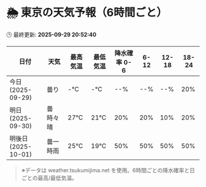 # 🌦️ 東京の天気予報（6時間ごと）

🕒 最終更新: **2025-09-29 20:52:40**

| 日付 | 天気 | 最高気温 | 最低気温 | 降水確率 0-6 | 6-12 | 12-18 | 18-24 |
|------|------|----------|----------|------------|------|------|------|
| 今日 (2025-09-29) | 曇り | -℃ | -℃ | --% | --% | --% | 20% |
| 明日 (2025-09-30) | 曇時々晴 | 27℃ | 21℃ | 20% | 20% | 10% | 20% |
| 明後日 (2025-10-01) | 曇一時雨 | 25℃ | 19℃ | 50% | 50% | 50% | 50% |

> ※データは weather.tsukumijima.net を使用。6時間ごとの降水確率と日ごとの最高/最低気温。